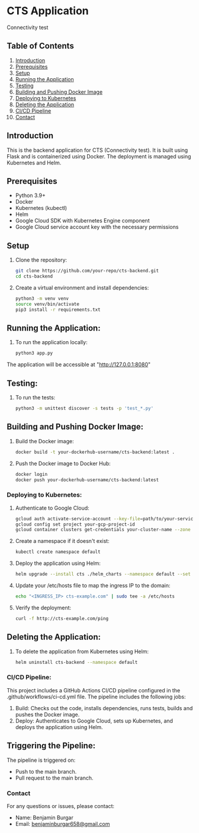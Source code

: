 # CTS  Application
Connectivity test

## Table of Contents
1. [Introduction](#introduction)
2. [Prerequisites](#prerequisites)
3. [Setup](#setup)
4. [Running the Application](#running-the-application)
5. [Testing](#testing)
6. [Building and Pushing Docker Image](#building-and-pushing-docker-image)
7. [Deploying to Kubernetes](#deploying-to-kubernetes)
8. [Deleting the Application](#deleting-the-application)
9. [CI/CD Pipeline](#cicd-pipeline)
10. [Contact](#contact)

## Introduction
This is the backend application for CTS (Connectivity test). It is built using Flask and is containerized using Docker. The deployment is managed using Kubernetes and Helm.

## Prerequisites
- Python 3.9+
- Docker
- Kubernetes (kubectl)
- Helm
- Google Cloud SDK with Kubernetes Engine component
- Google Cloud service account key with the necessary permissions

## Setup
1. Clone the repository:
   ```bash
   git clone https://github.com/your-repo/cts-backend.git
   cd cts-backend

2. Create a virtual environment and install dependencies:
   ```bash
   python3 -m venv venv
   source venv/bin/activate
   pip3 install -r requirements.txt

## Running the Application:
1. To run the application locally:
   ```bash
   python3 app.py

  The application will be accessible at "http://127.0.0.1:8080"

## Testing:
1. To run the tests:
   ```bash
   python3 -m unittest discover -s tests -p 'test_*.py'

## Building and Pushing Docker Image:
1. Build the Docker image:
   ```bash
   docker build -t your-dockerhub-username/cts-backend:latest .

2. Push the Docker image to Docker Hub:
   ```bash
   docker login
   docker push your-dockerhub-username/cts-backend:latest

### Deploying to Kubernetes:
1. Authenticate to Google Cloud:
   ```bash
   gcloud auth activate-service-account --key-file=path/to/your-service-account-key.json
   gcloud config set project your-gcp-project-id
   gcloud container clusters get-credentials your-cluster-name --zone your-cluster-zone

2. Create a namespace if it doesn't exist:
   ```bash
   kubectl create namespace default

3. Deploy the application using Helm:
   ```bash
   helm upgrade --install cts ./helm_charts --namespace default --set image.repository=your-dockerhub-username/cts-backend --set image.tag=latest

4. Update your /etc/hosts file to map the ingress IP to the domain:
   ```bash
   echo "<INGRESS_IP> cts-example.com" | sudo tee -a /etc/hosts

5. Verify the deployment:
   ```bash
   curl -f http://cts-example.com/ping

## Deleting the Application:
1. To delete the application from Kubernetes using Helm:
   ```bash
   helm uninstall cts-backend --namespace default

### CI/CD Pipeline:
This project includes a GitHub Actions CI/CD pipeline configured in the .github/workflows/ci-cd.yml file. The pipeline includes the following jobs:

1. Build: Checks out the code, installs dependencies, runs tests, builds and pushes the Docker image.
2. Deploy: Authenticates to Google Cloud, sets up Kubernetes, and deploys the application using Helm.

## Triggering the Pipeline:
The pipeline is triggered on:
- Push to the main branch.
- Pull request to the main branch.


### Contact

For any questions or issues, please contact:
- Name: Benjamin Burgar
- Email: benjaminburgar658@gmail.com



